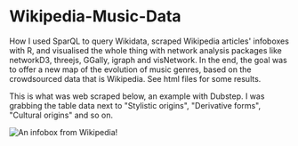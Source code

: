 # Wikipedia-Music-Data
How I used SparQL to query Wikidata, scraped Wikipedia articles' infoboxes with R, and visualised the whole thing with network analysis packages like networkD3, threejs, GGally, igraph and visNetwork. In the end, the goal was to offer a new map of the evolution of music genres, based on the crowdsourced data that is Wikipedia. See html files for some results.

This is what was web scraped below, an example with Dubstep. I was grabbing the table data next to "Stylistic origins", "Derivative forms", "Cultural origins" and so on.

![An infobox from Wikipedia!](http://scarufel.com/wp-content/uploads/2018/09/infobox.png)
